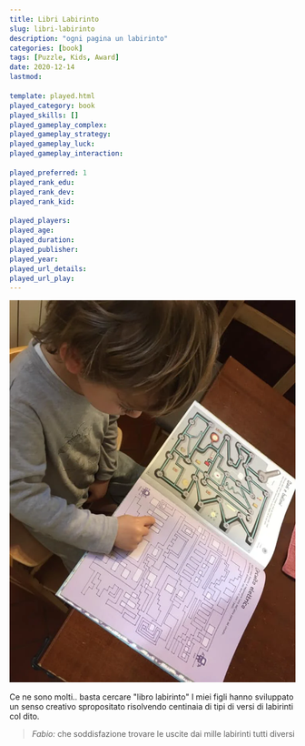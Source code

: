 ```yaml
---
title: Libri Labirinto
slug: libri-labirinto
description: "ogni pagina un labirinto"
categories: [book]
tags: [Puzzle, Kids, Award]
date: 2020-12-14
lastmod: 

template: played.html
played_category: book
played_skills: []
played_gameplay_complex: 
played_gameplay_strategy: 
played_gameplay_luck: 
played_gameplay_interaction: 

played_preferred: 1
played_rank_edu: 
played_rank_dev: 
played_rank_kid: 

played_players: 
played_age: 
played_duration: 
played_publisher: 
played_year: 
played_url_details: 
played_url_play: 
---
```


![](img/libro_labirinto.webp)

Ce ne sono molti.. basta cercare "libro labirinto"
I miei figli hanno sviluppato un senso creativo spropositato risolvendo centinaia di tipi di versi di labirinti col dito.

> *Fabio:*
> che soddisfazione trovare le uscite dai mille labirinti tutti diversi
